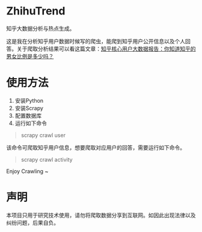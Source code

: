 # ZhihuTrend
知乎大数据分析与热点生成。

这是我在分析知乎用户数据时候写的爬虫，能爬到知乎用户公开信息以及个人回答。关于爬取分析结果可以看这篇文章：[知乎核心用户大数据报告：你知道知乎的男女比例是多少吗？](https://zhuanlan.zhihu.com/p/24960279)

# 使用方法
1. 安装Python
2. 安装Scrapy
3. 配置数据库
3. 运行如下命令  
> scrapy crawl user
  
该命令可爬取知乎用户信息，想要爬取对应用户的回答，需要运行如下命令。  
> scrapy crawl activity  

Enjoy Crawling ~

# 声明
本项目只用于研究技术使用，请勿将爬取数据分享到互联网。如因此出现法律以及纠纷问题，后果自负。
